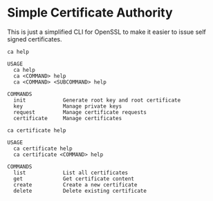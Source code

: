 # Simple Certificate Authority

This is just a simplified CLI for OpenSSL to make it easier to issue self signed certificates.

`ca help`
```
USAGE
  ca help
  ca <COMMAND> help
  ca <COMMAND> <SUBCOMMAND> help

COMMANDS
  init            Generate root key and root certificate
  key             Manage private keys
  request         Manage certificate requests
  certificate     Manage certificates
```

`ca certificate help`
```
USAGE
  ca certificate help
  ca certificate <COMMAND> help

COMMANDS
  list            List all certificates
  get             Get certificate content
  create          Create a new certificate
  delete          Delete existing certificate
```
